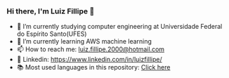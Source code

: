 ### Hi there, I'm Luiz Fillipe 👋



- 🔭 I’m currently studying computer engineering at Universidade Federal do Espírito Santo(UFES)
- 🌱 I’m currently learning AWS machine learning
- 📫 How to reach me: luiz.fillipe.2000@hotmail.com
- 👔 Linkedin: https://www.linkedin.com/in/luizfillipe/
- 📚 Most used languages in this repository: <a href="http://ionicabizau.github.io/github-profile-languages/?user=LuizFillipe1">Click here</a> 
